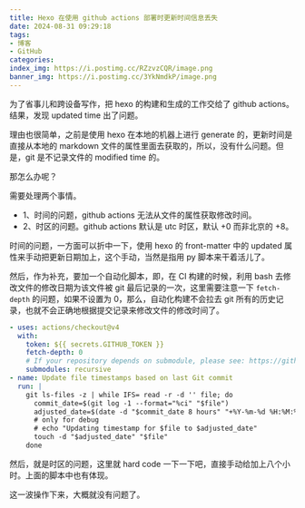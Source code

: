 ```yaml
---
title: Hexo 在使用 github actions 部署时更新时间信息丢失
date: 2024-08-31 09:29:18
tags:
- 博客
- GitHub
categories:
index_img: https://i.postimg.cc/RZzvzCQR/image.png
banner_img: https://i.postimg.cc/3YkNmdkP/image.png
---
```


为了省事儿和跨设备写作，把 hexo 的构建和生成的工作交给了 github actions。结果，发现 updated time 出了问题。

理由也很简单，之前是使用 hexo 在本地的机器上进行 generate 的，更新时间是直接从本地的 markdown 文件的属性里面去获取的，所以，没有什么问题。但是，git 是不记录文件的 modified time 的。

那怎么办呢？

需要处理两个事情。

- 1、时间的问题，github actions 无法从文件的属性获取修改时间。
- 2、时区的问题。github actions 默认是 utc 时区，默认 +0 而非北京的 +8。

时间的问题，一方面可以折中一下，使用 hexo 的 front-matter 中的 updated 属性来手动把更新日期加上，这个手动，当然是指用 py 脚本来干着活儿了。

然后，作为补充，要加一个自动化脚本，即，在 CI 构建的时候，利用 bash 去修改文件的修改日期为该文件被 git 最后记录的一次，这里需要注意一下 `fetch-depth` 的问题，如果不设置为 0，那么，自动化构建不会拉去 git 所有的历史记录，也就不会正确地根据提交记录来修改文件的修改时间了。

```yaml
- uses: actions/checkout@v4
  with:
    token: ${{ secrets.GITHUB_TOKEN }}
    fetch-depth: 0
    # If your repository depends on submodule, please see: https://github.com/actions/checkout
    submodules: recursive
- name: Update file timestamps based on last Git commit
  run: |
    git ls-files -z | while IFS= read -r -d '' file; do
      commit_date=$(git log -1 --format="%ci" "$file")
      adjusted_date=$(date -d "$commit_date 8 hours" "+%Y-%m-%d %H:%M:%S %z")
      # only for debug
      # echo "Updating timestamp for $file to $adjusted_date"
      touch -d "$adjusted_date" "$file"
    done
```

然后，就是时区的问题，这里就 hard code 一下一下吧，直接手动给加上八个小时。上面的脚本中也有体现。

这一波操作下来，大概就没有问题了。


